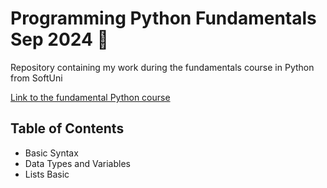 # **Programming Python Fundamentals Sep 2024** 📝

Repository containing my work during the fundamentals course in Python from SoftUni

[Link to the fundamental Python course](https://softuni.bg/trainings/4693/programming-fundamentals-with-python-september-2024)

## **Table of Contents**

- Basic Syntax
- Data Types and Variables
- Lists Basic
